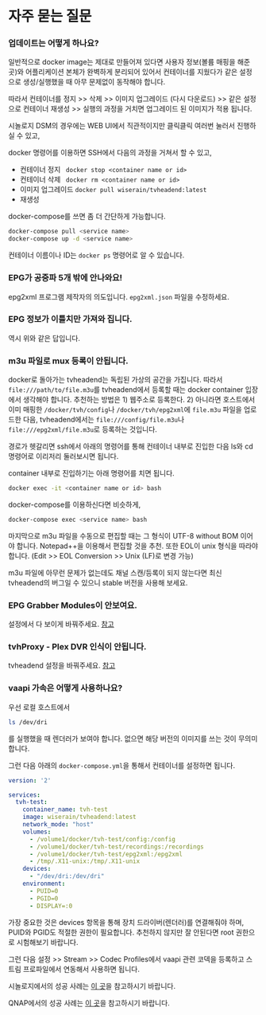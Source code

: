 
# 자주 묻는 질문

### 업데이트는 어떻게 하나요?
일반적으로 docker image는 제대로 만들어져 있다면 사용자 정보(볼륨 매핑을 해준 곳)와 어플리케이션 본체가 완벽하게 분리되어 있어서 컨테이너를 지웠다가 같은 설정으로 생성/실행했을 때 아무 문제없이 동작해야 합니다.

따라서 컨테이너를 정지 >> 삭제 >> 이미지 업그레이드 (다시 다운로드) >> 같은 설정으로 컨테이너 재생성 >> 실행의 과정을 거치면 업그레이드 된 이미지가 적용 됩니다.

시놀로지 DSM의 경우에는 WEB UI에서 직관적이지만 클릭클릭 여러번 눌러서 진행하실 수 있고,

docker 명령어를 이용하면 SSH에서 다음의 과정을 거쳐서 할 수 있고,

* 컨테이너 정지 ``` docker stop <container name or id>```
* 컨테이너 삭제 ``` docker rm <container name or id>```
* 이미지 업그레이드 ```docker pull wiserain/tvheadend:latest```
* 재생성

docker-compose를 쓰면 좀 더 간단하게 가능합니다.

```bash
docker-compose pull <service name>
docker-compose up -d <service name>
```

컨테이너 이름이나 ID는 ```docker ps``` 명령어로 알 수 있습니다.

### EPG가 공중파 5개 밖에 안나와요!
epg2xml 프로그램 제작자의 의도입니다. ```epg2xml.json``` 파일을 수정하세요.

### EPG 정보가 이틀치만 가져와 집니다.
역시 위와 같은 답입니다.

### m3u 파일로 mux 등록이 안됩니다.
docker로 돌아가는 tvheadend는 독립된 가상의 공간을 가집니다. 따라서 ```file:///path/to/file.m3u```를 tvheadend에서 등록할 때는 docker container 입장에서 생각해야 합니다. 추천하는 방법은 1) 웹주소로 등록한다. 2) 아니라면 호스트에서 이미 매핑한 ```/docker/tvh/config```나 ```/docker/tvh/epg2xml```에 ```file.m3u``` 파일을 업로드한 다음, tvheadend에서는 ```file:///config/file.m3u```나 ```file:///epg2xml/file.m3u```로 등록하는 것입니다.

경로가 헷갈리면 ssh에서 아래의 명령어를 통해 컨테이너 내부로 진입한 다음 ls와 cd 명령어로 이리저리 둘러보시면 됩니다.

container 내부로 진입하기는 아래 명령어를 치면 됩니다.
```bash
docker exec -it <container name or id> bash
```
docker-compose를 이용하신다면 비슷하게,
```bash
docker-compose exec <service name> bash
```

마지막으로 m3u 파일을 수동으로 편집할 때는 그 형식이 UTF-8 without BOM 이어야 합니다. Notepad++을 이용해서 편집할 것을 추천. 또한 EOL이 unix 형식을 따라야 합니다. (Edit >> EOL Conversion >> Unix (LF)로 변경 가능)

m3u 파일에 아무런 문제가 없는데도 채널 스캔/등록이 되지 않는다면 최신 tvheadend의 버그일 수 있으니 stable 버전을 사용해 보세요.

### EPG Grabber Modules이 안보여요.
설정에서 다 보이게 바꿔주세요. [참고](https://www.clien.net/service/board/cm_nas/9913990)

### tvhProxy - Plex DVR 인식이 안됩니다.
tvheadend 설정을 바꿔주세요. [참고](https://www.clien.net/service/board/cm_nas/12343945)

### vaapi 가속은 어떻게 사용하나요?

우선 로컬 호스트에서
```bash
ls /dev/dri
```
를 실행했을 때 렌더러가 보여야 합니다. 없으면 해당 버전의 이미지를 쓰는 것이 무의미 합니다.

그런 다음 아래의 ```docker-compose.yml```을 통해서 컨테이너를 설정하면 됩니다.

```yaml
version: '2'

services:
  tvh-test:
    container_name: tvh-test
    image: wiserain/tvheadend:latest
    network_mode: "host"
    volumes:
      - /volume1/docker/tvh-test/config:/config
      - /volume1/docker/tvh-test/recordings:/recordings
      - /volume1/docker/tvh-test/epg2xml:/epg2xml
      - /tmp/.X11-unix:/tmp/.X11-unix
    devices:
      - "/dev/dri:/dev/dri"
    environment:
      - PUID=0
      - PGID=0
      - DISPLAY=:0
```

가장 중요한 것은 devices 항목을 통해 장치 드라이버(렌더러)를 연결해줘야 하며, PUID와 PGID도 적절한 권한이 필요합니다. 추천하지 않지만 잘 안된다면 root 권한으로 시험해보기 바랍니다.

그런 다음 설정 >> Stream >> Codec Profiles에서 vaapi 관련 코덱을 등록하고 스트림 프로파일에서 연동해서 사용하면 됩니다.

시놀로지에서의 성공 사례는 [이 곳](https://www.clien.net/service/board/cm_nas/11618925)을 참고하시기 바랍니다.

QNAP에서의 성공 사례는 [이 곳](https://www.clien.net/service/board/cm_nas/12010803)을 참고하시기 바랍니다.
